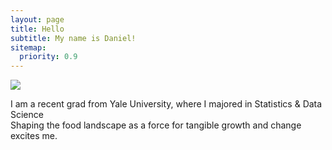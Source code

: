 ```yaml
---
layout: page
title: Hello
subtitle: My name is Daniel!
sitemap:
  priority: 0.9
---
```


<img src="{{ '/assets/img/headshot.png' | prepend: site.baseurl }}" id="about-img">

<div id="describe-text">
	<p>I am a recent grad from Yale University, where I majored in Statistics & Data Science <br> Shaping the food landscape as a force for tangible growth and change excites me.</p>
</div>
